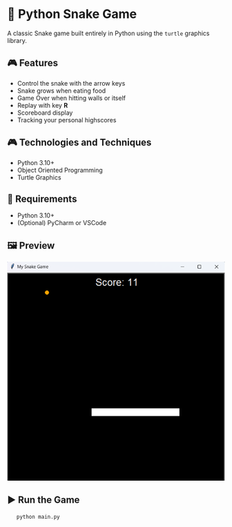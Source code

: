 # 🐍 Python Snake Game

A classic Snake game built entirely in Python using the `turtle` graphics library.

## 🎮 Features
- Control the snake with the arrow keys
- Snake grows when eating food
- Game Over when hitting walls or itself
- Replay with key **R**
- Scoreboard display
- Tracking your personal highscores

## 🎮 Technologies and Techniques
- Python 3.10+
- Object Oriented Programming
- Turtle Graphics

## 🧰 Requirements
- Python 3.10+
- (Optional) PyCharm or VSCode

## 🖼️ Preview
![Game Preview](./images/snake_game.png)

## ▶️ Run the Game

```bash
   python main.py